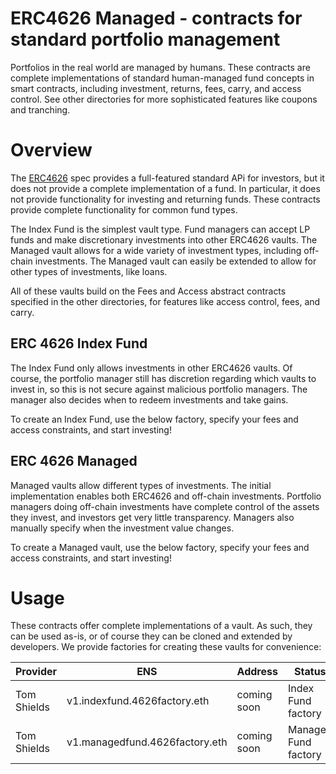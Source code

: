 # ERC4626 Managed - contracts for standard portfolio management

Portfolios in the real world are managed by humans. These contracts are complete implementations of standard human-managed fund concepts in smart contracts, including investment, returns, fees, carry, and access control. See other directories for more sophisticated features like coupons and tranching.

# Overview

The [ERC4626](https://erc4626.info) spec provides a full-featured standard APi for investors, but it does not provide a complete implementation of a fund. In particular, it does not provide functionality for investing and returning funds. These contracts provide complete functionality for common fund types.

The Index Fund is the simplest vault type. Fund managers can accept LP funds and make discretionary investments into other ERC4626 vaults. The Managed vault allows for a wide variety of investment types, including off-chain investments. The Managed vault can easily be extended to allow for other types of investments, like loans.

All of these vaults build on the Fees and Access abstract contracts specified in the other directories, for features like access control, fees, and carry.

## ERC 4626 Index Fund

The Index Fund only allows investments in other ERC4626 vaults. Of course, the portfolio manager still has discretion regarding which vaults to invest in, so this is not secure against malicious portfolio managers. The manager also decides when to redeem investments and take gains.

To create an Index Fund, use the below factory, specify your fees and access constraints, and start investing!

## ERC 4626 Managed

Managed vaults allow different types of investments. The initial implementation enables both ERC4626 and off-chain investments. Portfolio managers doing off-chain investments have complete control of the assets they invest, and investors get very little transparency. Managers also manually specify when the investment value changes.

To create a Managed vault, use the below factory, specify your fees and access constraints, and start investing!

# Usage

These contracts offer complete implementations of a vault. As such, they can be used as-is, or of course they can be cloned and extended by developers. We provide factories for creating these vaults for convenience:

| Provider | ENS | Address | Status |
|---|---|---|---|
| Tom Shields | v1.indexfund.4626factory.eth | coming soon | Index Fund factory |
| Tom Shields | v1.managedfund.4626factory.eth | coming soon | Managed Fund factory |
